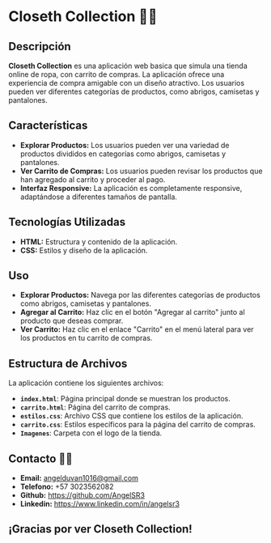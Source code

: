 # Closeth Collection 👗👚

## Descripción

**Closeth Collection** es una aplicación web basica que simula una tienda online de ropa, con carrito de compras. La aplicación ofrece una experiencia de compra amigable con un diseño atractivo. Los usuarios pueden ver diferentes categorías de productos, como abrigos, camisetas y pantalones.

## Características

- **Explorar Productos:** Los usuarios pueden ver una variedad de productos divididos en categorías como abrigos, camisetas y pantalones.
- **Ver Carrito de Compras:** Los usuarios pueden revisar los productos que han agregado al carrito y proceder al pago.
- **Interfaz Responsive:** La aplicación es completamente responsive, adaptándose a diferentes tamaños de pantalla.

## Tecnologías Utilizadas

- **HTML:** Estructura y contenido de la aplicación.
- **CSS:** Estilos y diseño de la aplicación.

## Uso

- **Explorar Productos:** Navega por las diferentes categorías de productos como abrigos, camisetas y pantalones.
- **Agregar al Carrito:** Haz clic en el botón "Agregar al carrito" junto al producto que deseas comprar.
- **Ver Carrito:** Haz clic en el enlace "Carrito" en el menú lateral para ver los productos en tu carrito de compras.

## Estructura de Archivos

La aplicación contiene los siguientes archivos:

- **`index.html`**: Página principal donde se muestran los productos.
- **`carrito.html`**: Página del carrito de compras.
- **`estilos.css`**: Archivo CSS que contiene los estilos de la aplicación.
- **`carrito.css`**: Estilos específicos para la página del carrito de compras.
- **`Imagenes`**: Carpeta con el logo de la tienda.

## Contacto 🙋‍♂️

- **Email:** angelduvan1016@gmail.com
- **Telefono:** +57 3023562082
- **Github:** https://github.com/AngelSR3
- **Linkedin:** https://www.linkedin.com/in/angelsr3

## ¡Gracias por ver Closeth Collection! 
